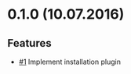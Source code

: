 # 0.1.0 (10.07.2016)

## Features
* [#1](https://github.com/clin-player/plugin-manager/issues/1)
Implement installation plugin

